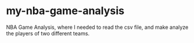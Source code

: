 # my-nba-game-analysis


NBA Game Analysis, where I needed to read the csv file, and make analyze the players of two different teams.
